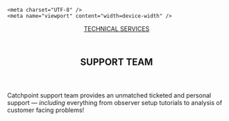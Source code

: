<html lang="en-US">
  <head>
    
    <meta charset="UTF-8" />
    <meta name="viewport" content="width=device-width" />
   
  </head> 
</html>

<header> 
  <a class="logo" href="#">TECHNICAL SERVICES</a>
</header>

<article>
  <header> 
    <h1>SUPPORT TEAM</h1>
  </header>
  <p>Catchpoint support team provides an unmatched ticketed and personal support <em>— including</em> everything from observer setup tutorials to analysis of customer facing problems!</p>
  


